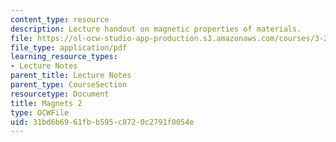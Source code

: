 ```yaml
---
content_type: resource
description: Lecture handout on magnetic properties of materials.
file: https://ol-ocw-studio-app-production.s3.amazonaws.com/courses/3-23-electrical-optical-and-magnetic-properties-of-materials-fall-2007/31bd6b6961fbb595c8720c2791f0054e_magnets2.pdf
file_type: application/pdf
learning_resource_types:
- Lecture Notes
parent_title: Lecture Notes
parent_type: CourseSection
resourcetype: Document
title: Magnets 2
type: OCWFile
uid: 31bd6b69-61fb-b595-c872-0c2791f0054e
---
```

